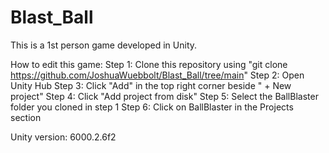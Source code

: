 # Blast_Ball
This is a 1st person game developed in Unity.

How to edit this game:
Step 1: Clone this repository using "git clone https://github.com/JoshuaWuebbolt/Blast_Ball/tree/main"
Step 2: Open Unity Hub
Step 3: Click "Add" in the top right corner beside " + New project"
Step 4: Click "Add project from disk"
Step 5: Select the BallBlaster folder you cloned in step 1
Step 6: Click on BallBlaster in the Projects section

Unity version: 6000.2.6f2
